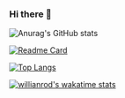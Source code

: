 ### Hi there 👋
![Anurag's GitHub stats](https://github-readme-stats.vercel.app/api?username=danialeshete&theme=dark&show_icons=true)

[![Readme Card](https://github-readme-stats.vercel.app/api/pin/?username=danialeshete&repo=Movie_Search_React)](https://github.com/anuraghazra/github-readme-stats)

[![Top Langs](https://github-readme-stats.vercel.app/api/top-langs/?username=danialeshete)](https://github.com/anuraghazra/github-readme-stats)

[![willianrod's wakatime stats](https://github-readme-stats.vercel.app/api/wakatime?username=danialeshete)](https://github.com/anuraghazra/github-readme-stats)



<!--
**danialeshete/danialeshete** is a ✨ _special_ ✨ repository because its `README.md` (this file) appears on your GitHub profile.

Here are some ideas to get you started:

- 🔭 I’m currently working on ...
- 🌱 I’m currently learning ...
- 👯 I’m looking to collaborate on ...
- 🤔 I’m looking for help with ...
- 💬 Ask me about ...
- 📫 How to reach me: ...
- 😄 Pronouns: ...
- ⚡ Fun fact: ...
-->
